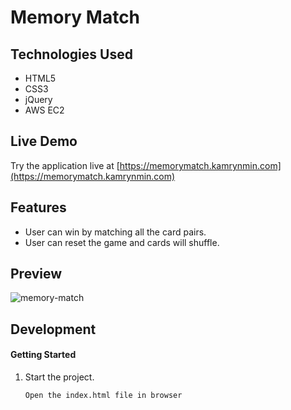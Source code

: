 # Memory Match



## Technologies Used

- HTML5
- CSS3
- jQuery
- AWS EC2

## Live Demo

Try the application live at [https://memorymatch.kamrynmin.com](https://memorymatch.kamrynmin.com)

## Features

- User can win by matching all the card pairs.
- User can reset the game and cards will shuffle.

## Preview

![memory-match](/images/Preview.png)

## Development



#### Getting Started

1. Start the project.

    ```shell
    Open the index.html file in browser
    ```

